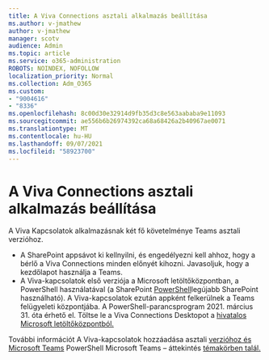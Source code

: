 ```yaml
---
title: A Viva Connections asztali alkalmazás beállítása
ms.author: v-jmathew
author: v-jmathew
manager: scotv
audience: Admin
ms.topic: article
ms.service: o365-administration
ROBOTS: NOINDEX, NOFOLLOW
localization_priority: Normal
ms.collection: Adm_O365
ms.custom:
- "9004616"
- "8336"
ms.openlocfilehash: 8c00d30e32914d9fb35d3c8e563aababa9e11093
ms.sourcegitcommit: ae556b6b26974392ca68a68426a2b40967ae0071
ms.translationtype: MT
ms.contentlocale: hu-HU
ms.lasthandoff: 09/07/2021
ms.locfileid: "58923700"
---
```

# <a name="set-up-the-viva-connections-desktop-app"></a>A Viva Connections asztali alkalmazás beállítása

A Viva Kapcsolatok alkalmazásnak két fő követelménye Teams asztali verzióhoz. 

- A SharePoint appsávot ki kellnyilni, és engedélyezni kell ahhoz, hogy a bérlő a Viva Connections minden előnyét kihozni. Javasoljuk, hogy a kezdőlapot használja a Teams. 
- A Viva-kapcsolatok első verziója a Microsoft letöltőközpontban, a PowerShell használatával (a SharePoint [PowerShell](https://docs.microsoft.com/powershell/sharepoint/sharepoint-online/introduction-sharepoint-online-management-shell?view=sharepoint-ps)legújabb SharePoint használható). A Viva-kapcsolatok ezután appként felkerülnek a Teams felügyeleti központjába. A PowerShell-parancsprogram 2021. március 31. óta érhető el. Töltse le a Viva Connections Desktopot a [hivatalos Microsoft letöltőközpontból.](https://www.microsoft.com/download/confirmation.aspx?id=102888) 

További információt A Viva-kapcsolatok hozzáadása asztali [verzióhoz és Microsoft Teams](https://docs.microsoft.com/SharePoint/viva-connections) PowerShell Microsoft Teams – áttekintés [témakörben talál.](https://docs.microsoft.com/microsoftteams/teams-powershell-overview)